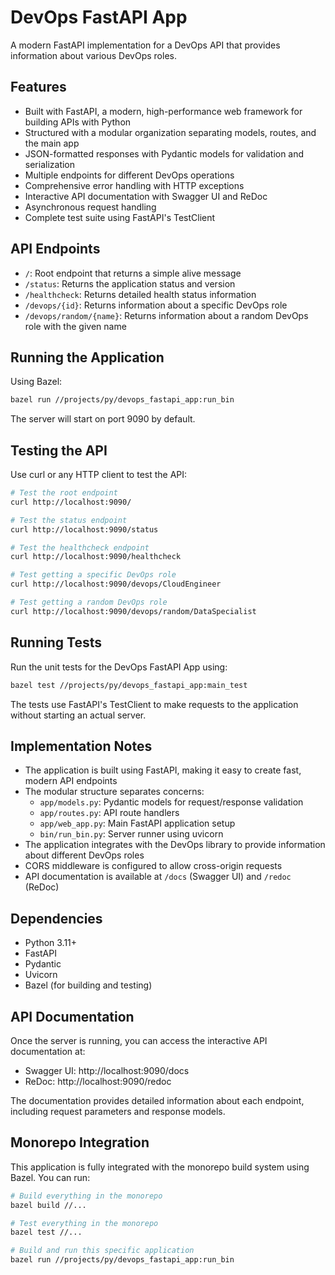 # DevOps FastAPI App

A modern FastAPI implementation for a DevOps API that provides information about various DevOps roles.

## Features

- Built with FastAPI, a modern, high-performance web framework for building APIs with Python
- Structured with a modular organization separating models, routes, and the main app
- JSON-formatted responses with Pydantic models for validation and serialization
- Multiple endpoints for different DevOps operations
- Comprehensive error handling with HTTP exceptions
- Interactive API documentation with Swagger UI and ReDoc
- Asynchronous request handling
- Complete test suite using FastAPI's TestClient

## API Endpoints

- `/`: Root endpoint that returns a simple alive message
- `/status`: Returns the application status and version
- `/healthcheck`: Returns detailed health status information
- `/devops/{id}`: Returns information about a specific DevOps role
- `/devops/random/{name}`: Returns information about a random DevOps role with the given name

## Running the Application

Using Bazel:

```bash
bazel run //projects/py/devops_fastapi_app:run_bin
```

The server will start on port 9090 by default.

## Testing the API

Use curl or any HTTP client to test the API:

```bash
# Test the root endpoint
curl http://localhost:9090/

# Test the status endpoint
curl http://localhost:9090/status

# Test the healthcheck endpoint
curl http://localhost:9090/healthcheck

# Test getting a specific DevOps role
curl http://localhost:9090/devops/CloudEngineer

# Test getting a random DevOps role
curl http://localhost:9090/devops/random/DataSpecialist
```

## Running Tests

Run the unit tests for the DevOps FastAPI App using:

```bash
bazel test //projects/py/devops_fastapi_app:main_test
```

The tests use FastAPI's TestClient to make requests to the application without starting an actual server.

## Implementation Notes

- The application is built using FastAPI, making it easy to create fast, modern API endpoints
- The modular structure separates concerns:
  - `app/models.py`: Pydantic models for request/response validation
  - `app/routes.py`: API route handlers
  - `app/web_app.py`: Main FastAPI application setup
  - `bin/run_bin.py`: Server runner using uvicorn
- The application integrates with the DevOps library to provide information about different DevOps roles
- CORS middleware is configured to allow cross-origin requests
- API documentation is available at `/docs` (Swagger UI) and `/redoc` (ReDoc)

## Dependencies

- Python 3.11+
- FastAPI
- Pydantic
- Uvicorn
- Bazel (for building and testing)

## API Documentation

Once the server is running, you can access the interactive API documentation at:

- Swagger UI: http://localhost:9090/docs
- ReDoc: http://localhost:9090/redoc

The documentation provides detailed information about each endpoint, including request parameters and response models.

## Monorepo Integration

This application is fully integrated with the monorepo build system using Bazel. You can run:

```bash
# Build everything in the monorepo
bazel build //...

# Test everything in the monorepo
bazel test //...

# Build and run this specific application
bazel run //projects/py/devops_fastapi_app:run_bin
```
